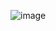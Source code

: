 ![image](https://github.com/born-A/Today-I-Learned/assets/93516595/909b2d76-d0f8-45fc-b329-c92214a9e68e)
